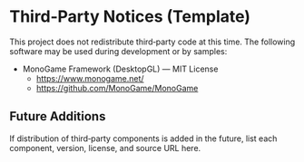 Third‑Party Notices (Template)
==============================

This project does not redistribute third‑party code at this time. The following software may be used during development or by samples:

- MonoGame Framework (DesktopGL) — MIT License
  - https://www.monogame.net/
  - https://github.com/MonoGame/MonoGame

## Future Additions
If distribution of third‑party components is added in the future, list each component, version, license, and source URL here.
